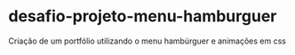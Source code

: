# desafio-projeto-menu-hamburguer
Criação de um portfólio utilizando o menu hambúrguer e animações em css

